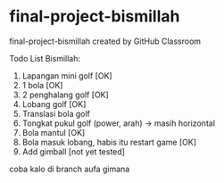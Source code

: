# final-project-bismillah
final-project-bismillah created by GitHub Classroom


Todo List Bismillah:
1. Lapangan mini golf [OK]
2. 1 bola [OK]
3. 2 penghalang golf [OK]
4. Lobang golf [OK]
5. Translasi bola golf
6. Tongkat pukul golf (power, arah) -> masih horizontal
7. Bola mantul [OK]
8. Bola masuk lobang, habis itu restart game [OK]
9. Add gimball [not yet tested]

coba kalo di branch aufa gimana